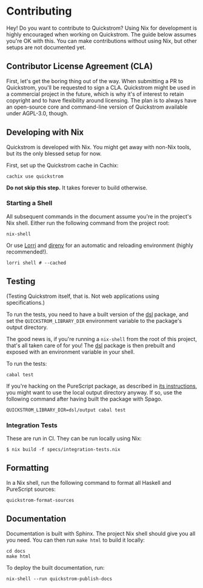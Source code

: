 # Contributing

Hey! Do you want to contribute to Quickstrom? Using Nix for development is
highly encouraged when working on Quickstrom. The guide below assumes you're
OK with this. You can make contributions without using Nix, but other setups
are not documented yet.

## Contributor License Agreement (CLA)

First, let's get the boring thing out of the way. When submitting a PR to
Quickstrom, you'll be requested to sign a CLA. Quickstrom might be used in a
commercial project in the future, which is why it's of interest to retain
copyright and to have flexibility around licensing. The plan is to always
have an open-source core and command-line version of Quickstrom available
under AGPL-3.0, though.

## Developing with Nix

Quickstrom is developed with Nix. You might get away with non-Nix tools, but
its the only blessed setup for now.

First, set up the Quickstrom cache in Cachix:

```
cachix use quickstrom
```

**Do not skip this step.** It takes forever to build otherwise.

### Starting a Shell

All subsequent commands in the document assume you're in the project's Nix
shell. Either run the following command from the project root:

```
nix-shell
```

Or use [Lorri](https://github.com/target/lorri) and
[direnv](https://direnv.net/) for an automatic and reloading environment
(highly recommended!).

```
lorri shell # --cached
```

## Testing

(Testing Quickstrom itself, that is. Not web applications using
specifications.)

To run the tests, you need to have a built version of the
[dsl](dsl) package, and set the
`QUICKSTROM_LIBRARY_DIR` environment variable to the package's output
directory.

The good news is, if you're running a `nix-shell` from the root of
this project, that's all taken care of for you! The
[dsl](dsl) package is then prebuilt and
exposed with an environment variable in your shell.

To run the tests:

```
cabal test
```

If you're hacking on the PureScript package, as described in [its
instructions](dsl/README.md), you might want to use the local
output directory anyway. If so, use the following command after having built
the package with Spago.

```
QUICKSTROM_LIBRARY_DIR=dsl/output cabal test
```

### Integration Tests

These are run in CI. They can be run locally using Nix:

```
$ nix build -f specs/integration-tests.nix
```

## Formatting

In a Nix shell, run the following command to format all Haskell and
PureScript sources:

```shell
quickstrom-format-sources
```

## Documentation

Documentation is built with Sphinx. The project Nix shell should give you all
you need. You can then run `make html` to build it locally:

```shell
cd docs
make html
```

To deploy the built documentation, run:

```shell
nix-shell --run quickstrom-publish-docs
```
